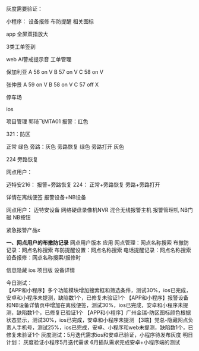 
灰度需要验证：

小程序： 
设备报修  布防提醒 相关图标

app 
全屏双指放大

3类工单签到

web
AI警戒提示音
工单管理


保加利亚
A 56  on V
B 57 on V
C 58 on V

张仲景
A 59  on V
B 58 on V
C 57 off X

停车场

ios

项目管理
郭琦飞MTA01
报警：红色

321：防区 

正常 绿色
旁路：灰色
旁路恢复 绿色  旁路打开 灰色

224 旁路恢复

网点用户：

迈特安216：
报警+旁路恢复
224：
正常+旁路恢复
旁路+旁路打开



详情在离线便签
报警设备+NB设备

网点用户：
迈特安设备
网络硬盘录像机NVR
混合无线报警主机
报警管理机
NB门磁
NB按钮

紧急报警产品x


**一、网点用户的布撤防记录**
网点用户版本
	应用
		网点管理：网点名称搜索
		布撤防记录：网点名称搜索
		布防提醒设置：网点名称搜索
		电话提醒记录：网点名称搜索
		设备报修：网点名称搜索/报修时


信息隐藏
ios
	项目版
		设备详情
	
今日测试：	
【APP和小程序】多个功能模块增加搜索框和筛选条件，测试30%，ios已完成，安卓和小程序未提测，缺陷数1个，已修复未验证1个
【APP和小程序】报警设备和NB设备详情页中增加在离线便签，测试30%，ios已完成，安卓和小程序未提测，缺陷数1个，已修复已验证1个
【APP和小程序】广州金瑞-防区图标颜色根据状态显示，测试30%，ios已完成，安卓和小程序未提测
【3端】党总-隐藏网点负责人手机号，测试25%，ios已完成，安卓、小程序和web未提测，缺陷数1个，已修复未验证1个
灰度测试：5月迭代需求ios和安卓已验证，小程序待发布灰度
明日计划：
灰度验证小程序5月迭代需求
6月插队需求完成安卓+小程序端的测试